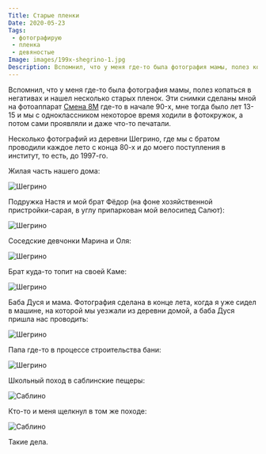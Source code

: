 ```yaml
---
Title: Старые пленки
Date: 2020-05-23
Tags:
 - фотографирую
 - пленка
 - девяностые
Image: images/199x-shegrino-1.jpg
Description: Вспомнил, что у меня где-то была фотография мамы, полез копаться в негативах и нашел несколько старых пленок.
---
```


Вспомнил, что у меня где-то была фотография мамы, полез копаться в негативах и нашел несколько старых пленок. Эти снимки сделаны мной на фотоаппарат [Смена 8М][1] где-то
в начале 90-x, мне тогда было лет 13-15 и мы с одноклассником некоторое время ходили в фотокружок, а потом сами проявляли и даже что-то печатали.

Несколько фотографий из деревни Шегрино, где мы с братом проводили каждое лето с конца 80-х и до моего поступления в институт, то есть, до 1997-го.

Жилая часть нашего дома:

![Шегрино](images/199x-shegrino-1.jpg)

Подружка Настя и мой брат Фёдор (на фоне хозяйственной пристройки-сарая, в углу припаркован мой велосипед Салют):

![Шегрино](images/199x-shegrino-2.jpg)

Соседские девчонки Марина и Оля:

![Шегрино](images/199x-shegrino-3.jpg)

Брат куда-то топит на своей Каме:

![Шегрино](images/199x-shegrino-4.jpg)

Баба Дуся и мама. Фотография сделана в конце лета, когда я уже сидел в машине, на которой мы уезжали из деревни домой, а баба Дуся пришла нас проводить:

![Шегрино](images/199x-shegrino-5.jpg)

Папа где-то в процессе строительства бани:

![Шегрино](images/199x-shegrino-6.jpg)

Школьный поход в саблинские пещеры:

![Саблино](images/199x-sablino-1.jpg)

Кто-то и меня щелкнул в том же походе:

![Саблино](images/199x-sablino-2.jpg)

Такие дела.

[1]: https://ru.wikipedia.org/wiki/%D0%A1%D0%BC%D0%B5%D0%BD%D0%B0-8%D0%9C

